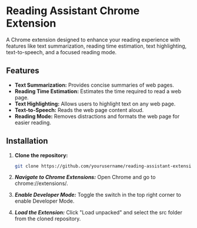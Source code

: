 # Reading Assistant Chrome Extension

A Chrome extension designed to enhance your reading experience with features like text summarization, reading time estimation, text highlighting, text-to-speech, and a focused reading mode.

## Features

- **Text Summarization:** Provides concise summaries of web pages.
- **Reading Time Estimation:** Estimates the time required to read a web page.
- **Text Highlighting:** Allows users to highlight text on any web page.
- **Text-to-Speech:** Reads the web page content aloud.
- **Reading Mode:** Removes distractions and formats the web page for easier reading.

## Installation

1. **Clone the repository:**
   ```bash
   git clone https://github.com/yourusername/reading-assistant-extension.git
   ```
2. ***Navigate to Chrome Extensions:*** Open Chrome and go to chrome://extensions/.

3. ***Enable Developer Mode:*** Toggle the switch in the top right corner to enable Developer Mode.

4. ***Load the Extension:*** Click "Load unpacked" and select the src folder from the cloned repository.
